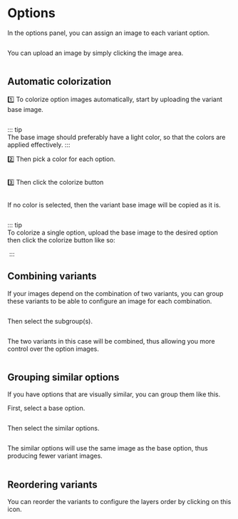 # Options

In the options panel, you can assign an image to each variant option.

<img srcset="/imagecomposer/images/artwork-images.jpg 2x">

You can upload an image by simply clicking the image area.

<img srcset="/imagecomposer/images/image-upload.jpg 2x">

## Automatic colorization

:one: To colorize option images automatically, start by uploading the variant base image.

<img srcset="/imagecomposer/images/base-image.jpg 2x">

::: tip  
The base image should preferably have a light color, so that the colors are applied effectively.
:::

:two: Then pick a color for each option.

<img srcset="/imagecomposer/images/color-picker.jpg 2x" class="border padding">

:three: Then click the colorize button

<img srcset="/imagecomposer/images/colorize-btn.jpg 2x">

If no color is selected, then the variant base image will be copied as it is.

<img srcset="/imagecomposer/images/colorized-options.jpg 2x">

::: tip  
To colorize a single option, upload the base image to the desired option then click the colorize
button like so:

<img srcset="/imagecomposer/images/colorize-option.jpg 2x" class="border">
:::

## Combining variants

If your images depend on the combination of two variants, you can group these variants to be able to
configure an image for each combination.

<img srcset="/imagecomposer/images/group-btn.jpg 2x">

Then select the subgroup(s).

<img srcset="/imagecomposer/images/subgroups-modal.jpg 2x">

The two variants in this case will be combined, thus allowing you more control over the option
images.

<img srcset="/imagecomposer/images/subgroups.jpg 2x">

## Grouping similar options

If you have options that are visually similar, you can group them like this.

First, select a base option.

<img srcset="/imagecomposer/images/similar-options.jpg 2x">

Then select the similar options.

<img srcset="/imagecomposer/images/similar-options-modal.jpg 2x">

The similar options will use the same image as the base option, thus producing fewer variant images.

<img srcset="/imagecomposer/images/grouped-options.jpg 2x">

## Reordering variants

You can reorder the variants to configure the layers order by clicking on this icon.

<img srcset="/imagecomposer/images/reordering.jpg 2x">
